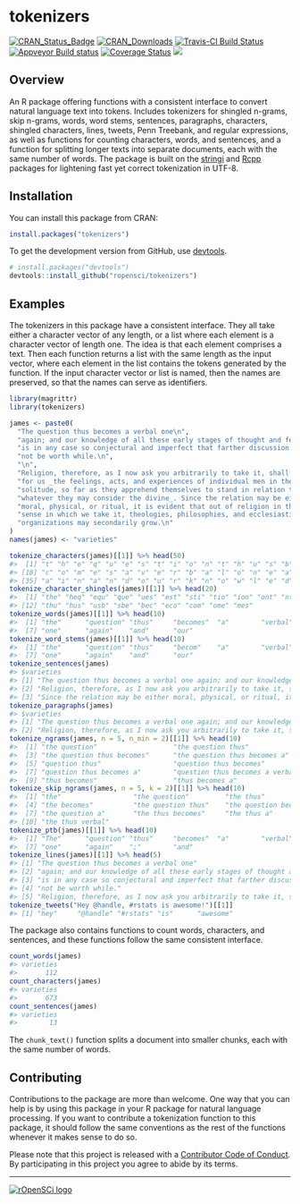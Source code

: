 
<!-- README.md is generated from README.Rmd. Please edit that file -->

# tokenizers

[![CRAN\_Status\_Badge](http://www.r-pkg.org/badges/version/tokenizers)](http://cran.r-project.org/package=tokenizers)
[![CRAN\_Downloads](http://cranlogs.r-pkg.org/badges/grand-total/tokenizers)](http://cran.r-project.org/package=tokenizers)
[![Travis-CI Build
Status](https://travis-ci.org/ropensci/tokenizers.svg?branch=master)](https://travis-ci.org/ropensci/tokenizers)
[![Appveyor Build
status](https://ci.appveyor.com/api/projects/status/qx3vh3ukjgo99iu4/branch/master?svg=true)](https://ci.appveyor.com/project/lmullen/tokenizers-dkf3v/branch/master)
[![Coverage
Status](https://img.shields.io/codecov/c/github/ropensci/tokenizers/master.svg)](https://codecov.io/github/ropensci/tokenizers?branch=master)
[![](https://badges.ropensci.org/33_status.svg)](https://github.com/ropensci/onboarding/issues/33)

## Overview

An R package offering functions with a consistent interface to convert
natural language text into tokens. Includes tokenizers for shingled
n-grams, skip n-grams, words, word stems, sentences, paragraphs,
characters, shingled characters, lines, tweets, Penn Treebank, and
regular expressions, as well as functions for counting characters,
words, and sentences, and a function for splitting longer texts into
separate documents, each with the same number of words. The package is
built on the [stringi](http://www.gagolewski.com/software/stringi/) and
[Rcpp](http://www.rcpp.org/) packages for lightening fast yet correct
tokenization in UTF-8.

## Installation

You can install this package from CRAN:

``` r
install.packages("tokenizers")
```

To get the development version from GitHub, use
[devtools](https://github.com/hadley/devtools).

``` r
# install.packages("devtools")
devtools::install_github("ropensci/tokenizers")
```

## Examples

The tokenizers in this package have a consistent interface. They all
take either a character vector of any length, or a list where each
element is a character vector of length one. The idea is that each
element comprises a text. Then each function returns a list with the
same length as the input vector, where each element in the list contains
the tokens generated by the function. If the input character vector or
list is named, then the names are preserved, so that the names can serve
as identifiers.

``` r
library(magrittr)
library(tokenizers)

james <- paste0(
  "The question thus becomes a verbal one\n",
  "again; and our knowledge of all these early stages of thought and feeling\n",
  "is in any case so conjectural and imperfect that farther discussion would\n",
  "not be worth while.\n",
  "\n",
  "Religion, therefore, as I now ask you arbitrarily to take it, shall mean\n",
  "for us _the feelings, acts, and experiences of individual men in their\n",
  "solitude, so far as they apprehend themselves to stand in relation to\n",
  "whatever they may consider the divine_. Since the relation may be either\n",
  "moral, physical, or ritual, it is evident that out of religion in the\n",
  "sense in which we take it, theologies, philosophies, and ecclesiastical\n",
  "organizations may secondarily grow.\n"
)
names(james) <- "varieties"

tokenize_characters(james)[[1]] %>% head(50)
#>  [1] "t" "h" "e" "q" "u" "e" "s" "t" "i" "o" "n" "t" "h" "u" "s" "b" "e"
#> [18] "c" "o" "m" "e" "s" "a" "v" "e" "r" "b" "a" "l" "o" "n" "e" "a" "g"
#> [35] "a" "i" "n" "a" "n" "d" "o" "u" "r" "k" "n" "o" "w" "l" "e" "d"
tokenize_character_shingles(james)[[1]] %>% head(20)
#>  [1] "the" "heq" "equ" "que" "ues" "est" "sti" "tio" "ion" "ont" "nth"
#> [12] "thu" "hus" "usb" "sbe" "bec" "eco" "com" "ome" "mes"
tokenize_words(james)[[1]] %>% head(10)
#>  [1] "the"      "question" "thus"     "becomes"  "a"        "verbal"  
#>  [7] "one"      "again"    "and"      "our"
tokenize_word_stems(james)[[1]] %>% head(10)
#>  [1] "the"      "question" "thus"     "becom"    "a"        "verbal"  
#>  [7] "one"      "again"    "and"      "our"
tokenize_sentences(james) 
#> $varieties
#> [1] "The question thus becomes a verbal one again; and our knowledge of all these early stages of thought and feeling is in any case so conjectural and imperfect that farther discussion would not be worth while."                                               
#> [2] "Religion, therefore, as I now ask you arbitrarily to take it, shall mean for us _the feelings, acts, and experiences of individual men in their solitude, so far as they apprehend themselves to stand in relation to whatever they may consider the divine_."
#> [3] "Since the relation may be either moral, physical, or ritual, it is evident that out of religion in the sense in which we take it, theologies, philosophies, and ecclesiastical organizations may secondarily grow."
tokenize_paragraphs(james)
#> $varieties
#> [1] "The question thus becomes a verbal one again; and our knowledge of all these early stages of thought and feeling is in any case so conjectural and imperfect that farther discussion would not be worth while."                                                                                                                                                                                                                                                                   
#> [2] "Religion, therefore, as I now ask you arbitrarily to take it, shall mean for us _the feelings, acts, and experiences of individual men in their solitude, so far as they apprehend themselves to stand in relation to whatever they may consider the divine_. Since the relation may be either moral, physical, or ritual, it is evident that out of religion in the sense in which we take it, theologies, philosophies, and ecclesiastical organizations may secondarily grow. "
tokenize_ngrams(james, n = 5, n_min = 2)[[1]] %>% head(10)
#>  [1] "the question"                   "the question thus"             
#>  [3] "the question thus becomes"      "the question thus becomes a"   
#>  [5] "question thus"                  "question thus becomes"         
#>  [7] "question thus becomes a"        "question thus becomes a verbal"
#>  [9] "thus becomes"                   "thus becomes a"
tokenize_skip_ngrams(james, n = 5, k = 2)[[1]] %>% head(10)
#>  [1] "the"                  "the question"         "the thus"            
#>  [4] "the becomes"          "the question thus"    "the question becomes"
#>  [7] "the question a"       "the thus becomes"     "the thus a"          
#> [10] "the thus verbal"
tokenize_ptb(james)[[1]] %>% head(10)
#>  [1] "The"      "question" "thus"     "becomes"  "a"        "verbal"  
#>  [7] "one"      "again"    ";"        "and"
tokenize_lines(james)[[1]] %>% head(5)
#> [1] "The question thus becomes a verbal one"                                   
#> [2] "again; and our knowledge of all these early stages of thought and feeling"
#> [3] "is in any case so conjectural and imperfect that farther discussion would"
#> [4] "not be worth while."                                                      
#> [5] "Religion, therefore, as I now ask you arbitrarily to take it, shall mean"
tokenize_tweets("Hey @handle, #rstats is awesome!")[[1]]
#> [1] "hey"     "@handle" "#rstats" "is"      "awesome"
```

The package also contains functions to count words, characters, and
sentences, and these functions follow the same consistent interface.

``` r
count_words(james)
#> varieties 
#>       112
count_characters(james)
#> varieties 
#>       673
count_sentences(james)
#> varieties 
#>        13
```

The `chunk_text()` function splits a document into smaller chunks, each
with the same number of words.

## Contributing

Contributions to the package are more than welcome. One way that you can
help is by using this package in your R package for natural language
processing. If you want to contribute a tokenization function to this
package, it should follow the same conventions as the rest of the
functions whenever it makes sense to do so.

Please note that this project is released with a [Contributor Code of
Conduct](CONDUCT.md). By participating in this project you agree to
abide by its terms.

-----

[![rOpenSCi
logo](http://ropensci.org/public_images/github_footer.png)](http://ropensci.org)
